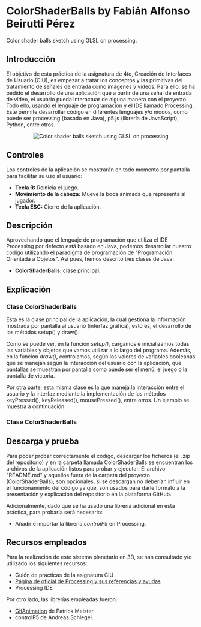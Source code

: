 # ColorShaderBalls by Fabián Alfonso Beirutti Pérez
Color shader balls sketch using GLSL on processing.

## Introducción
El objetivo de esta práctica de la asignatura de 4to, Creación de Interfaces de Usuario (CIU), es empezar a tratar los conceptos y las primitivas del tratamiento de señales de entrada como imágenes y vídeos. Para ello, se ha pedido el desarrollo de una aplicación que a partir de una señal de entrada de vídeo, el usuario pueda interactuar de alguna manera con el proyecto. Todo ello, usando el lenguaje de programación y el IDE llamado Processing. Este permite desarrollar código en diferentes lenguajes y/o modos, como puede ser processing (basado en Java), p5.js (librería de JavaScript), Python, entre otros.
<p align="center"><img src="/ColorShaderBalls.gif" alt="Color shader balls sketch using GLSL on processing"></img></p>

## Controles
Los controles de la aplicación se mostrarán en todo momento por pantalla para facilitar su uso al usuario:
- **Tecla R:** Reinicia el juego.
- **Movimiento de la cabeza:** Mueve la boca animada que representa al jugador.
- **Tecla ESC:** Cierre de la aplicación.

## Descripción
Aprovechando que el lenguaje de programación que utiliza el IDE Processing por defecto está basado en Java, podemos desarrollar nuestro código utilizando el paradigma de programación de "Programación Orientada a Objetos". Así pues, hemos descrito tres clases de Java:
- **ColorShaderBalls:** clase principal.

## Explicación
### Clase ColorShaderBalls
Esta es la clase principal de la aplicación, la cual gestiona la información mostrada por pantalla al usuario (interfaz gráfica), esto es, el desarrollo de los métodos setup() y draw().

Como se puede ver, en la función *setup()*, cargamos e inicializamos todas las variables y objetos que vamos utilizar a lo largo del programa. Además, en la función *draw()*, controlamos, según los valores de variables booleanas que se manejan según la interacción del usuario con la aplicación, que pantallas se muestran por pantalla como puede ser el menú, el juego o la pantalla de victoria.

Por otra parte, esta misma clase es la que maneja la interacción entre el usuario y la interfaz mediante la implementación de los métodos keyPressed(), keyReleased(), mousePressed(), entre otros. Un ejemplo se muestra a continuación:

### Clase ColorShaderBalls

## Descarga y prueba
Para poder probar correctamente el código, descargar los ficheros (el .zip del repositorio) y en la carpeta llamada ColorShaderBalls se encuentran los archivos de la aplicación listos para probar y ejecutar. El archivo "README.md" y aquellos fuera de la carpeta del proyecto (ColorShaderBalls), son opcionales, si se descargan no deberían influir en el funcionamiento del código ya que, son usados para darle formato a la presentación y explicación del repositorio en la plataforma GitHub.

Adicionalmente, dado que se ha usado una librería adicional en esta práctica, para probarla será necesario:
- Añadir e importar la librería *controlP5* en Processing.

## Recursos empleados
Para la realización de este sistema planetario en 3D, se han consultado y/o utilizado los siguientes recursos:
* Guión de prácticas de la asignatura CIU
* <a href="https://processing.org">Página de oficial de Processing y sus referencias y ayudas</a>
* Processing IDE

Por otro lado, las librerías empleadas fueron:
* <a href="https://github.com/extrapixel/gif-animation">GifAnimation</a> de Patrick Meister.
* controlP5 de Andreas Schlegel.
